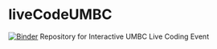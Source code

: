 # liveCodeUMBC
[![Binder](https://mybinder.org/badge_logo.svg)](https://mybinder.org/v2/gh/nomadj1s/liveCodeUMBC.git/master?filepath=index.ipynb)
Repository for Interactive UMBC Live Coding Event
